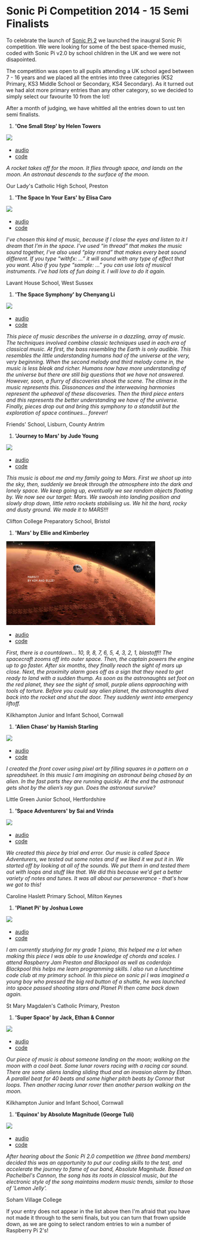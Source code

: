 # Sonic Pi Competition 2014 - 15 Semi Finalists

To celebrate the launch of [Sonic Pi 2](http://www.raspberrypi.org/sonic-pi-comp-launch-2014/) we launched the inaugral Sonic Pi competition. We were looking for some of the best space-themed music, coded with Sonic Pi v2.0 by school children in the UK and we were not disapointed. 

The competition was open to all pupils attending a UK school aged between 7 - 16 years and we placed all the entries into three categories (KS2 Primary, KS3 Middle School or Secondary, KS4 Secondary). As it turned out we had alot more primary entries than any other category, so we decided to simply select our favourite 10 from the lot!

After a month of judging, we have whittled all the entries down to ust ten semi finalists. 

1. **'One Small Step' by Helen Towers**

  ![](images/one-small-step.png)
  
  - [audio](audio/one-small-step.wav)
  - [code](code/one-small-step.rb)
  
  *A rocket takes off for the moon. It flies through space, and lands on the moon. An astronaut descends to the surface of the moon.*

  Our Lady's Catholic High School, Preston

1. **'The Space In Your Ears' by Elisa Caro**

  ![](images/space-in-your-ears.png)
  
  - [audio](audio/space-in-your-ears.wav)
  - [code](code/space-in-your-ears.rb)
  
  *I’ve chosen this kind of music, because if I close the eyes and listen to it I dream that I’m in the space. I’ve used “in thread” that makes the music sound together, I’ve also used “play rrand” that makes every beat sound different. If you type “withfx: …” it will sound with any type of effect that you want. Also if you type “sample: …” you can use lots of musical instruments. I‘ve had lots of fun doing it. I will love to do it again.*

  Lavant House School, West Sussex

1. **'The Space Symphony' by Chenyang Li**

  ![](images/space-symphony.png)
  
  - [audio](audio/space-symphony.wav)
  - [code](code/space-symphony.rb)
  
  *This piece of music describes the universe in a dazzling, array of music. The techniques involved combine classic techniques used in each era of classical music. At first, the bass resembling the Earth is only audible. This resembles the little understanding humans had of the universe at the very, very beginning. When the second melody and third melody come in, the music is less bleak and richer. Humans now have more understanding of the universe but there are still big questions that we have not answered. However, soon, a flurry of discoveries shook the scene. The climax in the music represents this. Dissonances and the interweaving harmonies represent the upheaval of these discoveries. Then the third piece enters and this represents the better understanding we have of the universe. Finally, pieces drop out and bring this symphony to a standstill but the exploration of space continues… forever!*

  Friends' School, Lisburn, County Antrim

1. **'Journey to Mars' by Jude Young**

  ![](images/journey-to-mars.png)
  
  - [audio](audio/journey-to-mars.wav)
  - [code](code/journey-to-mars.rb)
  
  *This music is about me and my family going to Mars. First we shoot up into the sky, then, suddenly we break through the atmosphere into the dark and lonely space. We keep going up, eventually we see random objects floating by. We now see our target: Mars. We swoosh into landing position and slowly drop down, little retro rockets stabilising us. We hit the hard, rocky and dusty ground. We made it to MARS!!!*
  
  Clifton College Preparatory School, Bristol

1. **'Mars' by Ellie and Kimberley**

  ![](images/mars.png)
  
  - [audio](audio/mars.wav)
  - [code](code/mars.rb)
  
  *First, there is a countdown… 10, 9, 8, 7, 6, 5, 4, 3, 2, 1, blastoff!! The spacecraft zooms off into outer space. Then, the captain powers the engine up to go faster. After six months, they finally reach the sight of mars up close. Next, the proximity alarm goes off as a sign that they need to get ready to land with a sudden thump. As soon as the astronaughts set foot on the red planet, they see the sight of small, purple aliens approaching with tools of torture. Before you could say alien planet, the astronaughts dived back into the rocket and shut the door. They suddenly went into emergency liftoff.*

  Kilkhampton Junior and Infant School, Cornwall  

1. **'Alien Chase' by Hamish Starling**

  ![](images/alien-chase.png)
  
  - [audio](audio/alien-chase.wav)
  - [code](code/alien-chase.rb)
  
  *I created the front cover using pixel art by filling squares in a pattern on a spreadsheet. In this music I am imagining an astronaut being chased by an alien. In the fast parts they are running quickly. At the end the astronaut gets shot by the alien’s ray gun. Does the astronaut survive?*
  
  Little Green Junior School, Hertfordshire

1. **'Space Adventurers' by Sai and Vrinda**

  ![](images/space-adventurers.png)

  - [audio](audio/space-adventurers.wav)
  - [code](code/space-adventurers.rb)
  
  *We created this piece by trial and error. Our music is called Space Adventurers, we tested out some notes and if we liked it we put it in. We started off by looking at all of the sounds. We put them in and tested them out with loops and stuff like that. We did this because we'd get a better variety of notes and tunes. It was all about our perseverance - that's how we got to this!*
  
  Caroline Haslett Primary School, Milton Keynes

1. **'Planet Pi' by Joshua Lowe**

  ![](images/planet-pi.jpg)
  
  - [audio](audio/planet-pi.wav)
  - [code](code/planet-pi.rb)
  
  *I am currently studying for my grade 1 piano, this helped me a lot when making this piece I was able to use knowledge of chords and scales. I attend Raspberry Jam Preston and Blackpool as well as coderdojo Blackpool this helps me learn programming skills. I also run a lunchtime code club at my primary school. In this piece on sonic pi I was imagined a young boy who pressed the big red button of a shuttle, he was launched into space passed shooting stars and Planet Pi then came back down again.*

  St Mary Magdalen's Catholic Primary, Preston
  
1. **'Super Space' by Jack, Ethan & Connor**

  ![](images/super-space.png)
  
  - [audio](audio/super-space.wav)
  - [code](code/super-space.rb)
  
  *Our piece of music is about someone landing on the moon; walking on the moon with a cool beat. Some lunar rovers racing with a racing car sound. There are some aliens landing sliding thud and an invasion alarm by Ethan. A parallel beat for 40 beats and some higher pitch beats by Connor that loops. Then another racing lunar rover then another person walking on the moon.*

  Kilkhampton Junior and Infant School, Cornwall

1. **'Equinox' by Absolute Magnitude (George Tuli)**

  ![](images/equinox.png)
  
  - [audio](audio/equinox.wav)
  - [code](code/equinox.rb)
  
  *After hearing about the Sonic Pi 2.0 competition we (three band members) decided this was an opportunity to put our coding skills to the test, and accelerate the journey to fame of our band, Absolute Magnitude. Based on Pachelbel's Cannon, the song has its roots in classical music, but the electronic style of the song maintains modern music trends, similar to those of 'Lemon Jelly'.*

  Soham Village College

If your entry does not appear in the list above then I'm afraid that you have not made it through to the semi finals, but you can turn that frown upside down, as we are going to select random entries to win a number of Raspberry Pi 2's! 
